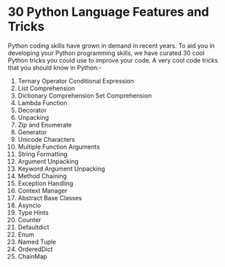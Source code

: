 # 30 Python Language Features and Tricks
Python coding skills have grown in demand in recent years. To aid you in developing your Python programming skills, we have curated 30 cool Python tricks you could use to improve your code.  A very cool code tricks that you should know in Python:-
1. Ternary Operator Conditional Expression
2. List Comprehension
3. Dictionary Comprehension
Set Comprehension
4. Lambda Function
5. Decorator
6. Unpacking
7. Zip and Enumerate
8. Generator
9.  Unicode Characters
10. Multiple Function Arguments
11. String Formatting
12. Argument Unpacking
15. Keyword Argument Unpacking
16. Method Chaining
17. Exception Handling
18. Context Manager
19. Abstract Base Classes
20. Asyncio
21. Type Hints
22. Counter
23. Defaultdict
24. Enum
25. Named Tuple
26. OrderedDict
28. ChainMap
